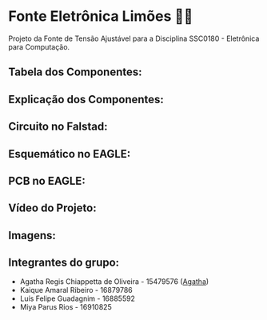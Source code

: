 # Fonte Eletrônica Limões 🍋🍋
Projeto da Fonte de Tensão Ajustável para a Disciplina SSC0180 - Eletrônica para Computação.

## Tabela dos Componentes:

## Explicação dos Componentes:

## Circuito no Falstad:

## Esquemático no EAGLE:

## PCB no EAGLE:

## Vídeo do Projeto:

## Imagens:

## Integrantes do grupo:
- Agatha Regis Chiappetta de Oliveira - 15479576 ([Agatha](https://github.com/agathaicmc))
- Kaique Amaral Ribeiro - 16879786
- Luís Felipe Guadagnim - 16885592
- Miya Parus Rios - 16910825
